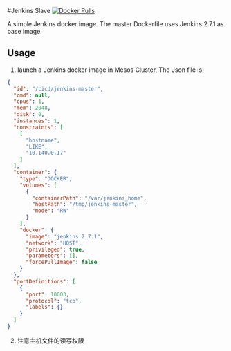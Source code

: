 #Jenkins Slave
[![Docker Pulls](https://img.shields.io/docker/pulls/adolphlwq/docker-jenkins.svg?maxAge=2592000)]()

A simple Jenkins docker image. The master Dockerfile uses Jenkins:2.7.1 as base image.

## Usage
1. launch a Jenkins docker image in Mesos Cluster, The Json file is:
```Json
{
  "id": "/cicd/jenkins-master",
  "cmd": null,
  "cpus": 1,
  "mem": 2048,
  "disk": 0,
  "instances": 1,
  "constraints": [
    [
      "hostname",
      "LIKE",
      "10.140.0.17"
    ]
  ],
  "container": {
    "type": "DOCKER",
    "volumes": [
      {
        "containerPath": "/var/jenkins_home",
        "hostPath": "/tmp/jenkins-master",
        "mode": "RW"
      }
    ],
    "docker": {
      "image": "jenkins:2.7.1",
      "network": "HOST",
      "privileged": true,
      "parameters": [],
      "forcePullImage": false
    }
  },
  "portDefinitions": [
    {
      "port": 10003,
      "protocol": "tcp",
      "labels": {}
    }
  ]
}
```
2. 注意主机文件的读写权限
